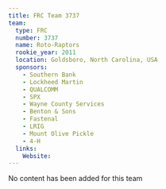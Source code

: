 ```yaml
---
title: FRC Team 3737
team:
  type: FRC
  number: 3737
  name: Roto-Raptors
  rookie_year: 2011
  location: Goldsboro, North Carolina, USA
  sponsors:
    - Southern Bank
    - Lockheed Martin
    - QUALCOMM
    - SPX
    - Wayne County Services
    - Benton & Sons
    - Fastenal
    - LRIG
    - Mount Olive Pickle
    - 4-H
  links:
    Website: 
---
```

No content has been added for this team